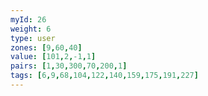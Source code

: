 ```yaml
---
myId: 26
weight: 6
type: user
zones: [9,60,40]
value: [101,2,-1,1]
pairs: [1,30,300,70,200,1]
tags: [6,9,68,104,122,140,159,175,191,227]
---
```

